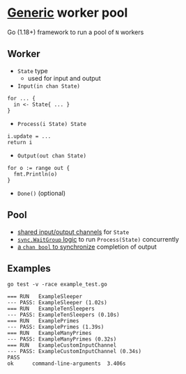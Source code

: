 # [Generic](https://gobyexample.com/generics) worker pool

Go (1.18+) framework to run a pool of `N` workers

## Worker
* `State` type
  * used for input and output
* `Input(in chan State)`
```
for ... {
  in <- State{ ... }
}
```
* `Process(i State) State`
```
i.update = ...
return i
```
* `Output(out chan State)`
```
for o := range out {
  fmt.Println(o)
}
```
* `Done()` (optional)

## Pool
* [shared input/output channels](https://gobyexample.com/worker-pools) for `State`
* [`sync.WaitGroup` logic](https://gobyexample.com/waitgroups) to run `Process(State)` concurrently
* [a `chan bool` to synchronize](https://gobyexample.com/channel-synchronization) completion of output

## Examples
```
go test -v -race example_test.go
```
```
=== RUN   ExampleSleeper
--- PASS: ExampleSleeper (1.02s)
=== RUN   ExampleTenSleepers
--- PASS: ExampleTenSleepers (0.10s)
=== RUN   ExamplePrimes
--- PASS: ExamplePrimes (1.39s)
=== RUN   ExampleManyPrimes
--- PASS: ExampleManyPrimes (0.32s)
=== RUN   ExampleCustomInputChannel
--- PASS: ExampleCustomInputChannel (0.34s)
PASS
ok  	command-line-arguments	3.406s
```

